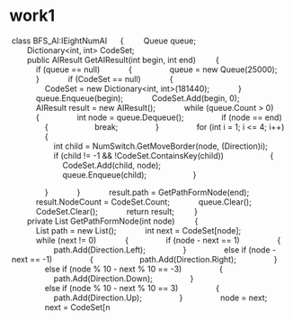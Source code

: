 # work1
 class BFS_AI:IEightNumAI 
    {
        Queue<int> queue;
        Dictionary<int, int> CodeSet;
        public AIResult GetAIResult(int begin, int end)
        {
            if (queue == null)
            {
                queue = new Queue<int>(25000);
            }
            if (CodeSet == null)
            {
                CodeSet = new Dictionary<int, int>(181440);
            }
            queue.Enqueue(begin);
            CodeSet.Add(begin, 0);
            AIResult result = new AIResult();
            while (queue.Count > 0)
            {
                int node = queue.Dequeue();
                if (node == end)
                {
                    break;
                }
                for (int i = 1; i <= 4; i++)
                {
                    int child = NumSwitch.GetMoveBorder(node, (Direction)i);
                    if (child != -1 && !CodeSet.ContainsKey(child))
                    {
                        CodeSet.Add(child, node);
                        queue.Enqueue(child);
                    }

                }
            }
            result.path = GetPathFormNode(end);
            result.NodeCount = CodeSet.Count;
            queue.Clear();
            CodeSet.Clear();
            return result;
        }
        private List<Direction> GetPathFormNode(int node)
        {
            List<Direction> path = new List<Direction>();
            int next = CodeSet[node];
            while (next != 0)
            {
                if (node - next == 1)
                {
                    path.Add(Direction.Left);
                }
                else if (node - next == -1)
                {
                    path.Add(Direction.Right);
                }
                else if (node % 10 - next % 10 == -3)
                {
                    path.Add(Direction.Down);
                }
                else if (node % 10 - next % 10 == 3)
                {
                    path.Add(Direction.Up);
                }
                node = next;
                next = CodeSet[n
